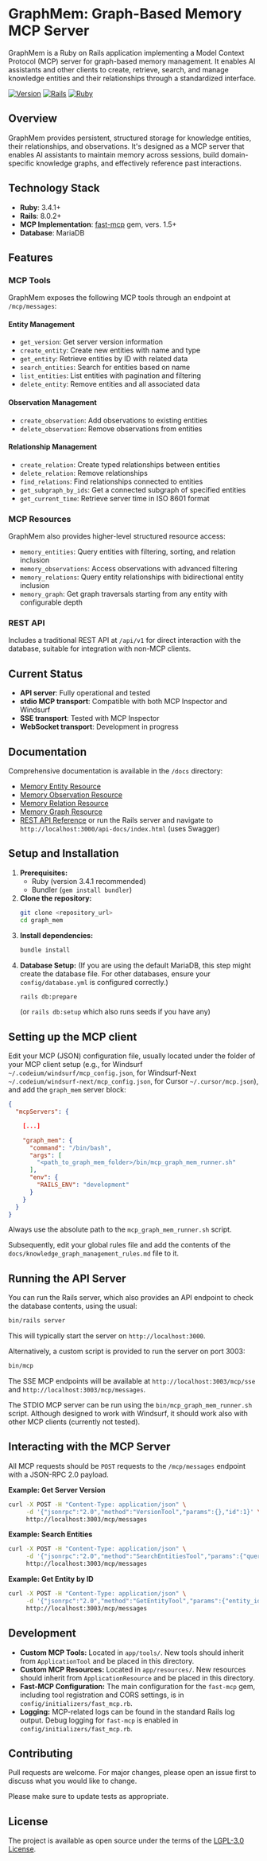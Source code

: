 # GraphMem: Graph-Based Memory MCP Server

GraphMem is a Ruby on Rails application implementing a Model Context Protocol (MCP) server for graph-based memory management. It enables AI assistants and other clients to create, retrieve, search, and manage knowledge entities and their relationships through a standardized interface.

[![Version](https://img.shields.io/badge/version-0.7.0-blue.svg)](lib/graph_mem/version.rb)
[![Rails](https://img.shields.io/badge/rails-8.0.2-orange.svg)](Gemfile)
[![Ruby](https://img.shields.io/badge/ruby-3.4.1-red.svg)](Gemfile)

## Overview

GraphMem provides persistent, structured storage for knowledge entities, their relationships, and observations. It's designed as a MCP server that enables AI assistants to maintain memory across sessions, build domain-specific knowledge graphs, and effectively reference past interactions.

## Technology Stack

* **Ruby**: 3.4.1+
* **Rails**: 8.0.2+
* **MCP Implementation**: [fast-mcp](https://github.com/yjacquin/fast-mcp) gem, vers. 1.5+
* **Database**: MariaDB

## Features

### MCP Tools

GraphMem exposes the following MCP tools through an endpoint at `/mcp/messages`:

#### Entity Management
* `get_version`: Get server version information
* `create_entity`: Create new entities with name and type
* `get_entity`: Retrieve entities by ID with related data
* `search_entities`: Search for entities based on name
* `list_entities`: List entities with pagination and filtering
* `delete_entity`: Remove entities and all associated data

#### Observation Management
* `create_observation`: Add observations to existing entities
* `delete_observation`: Remove observations from entities

#### Relationship Management
* `create_relation`: Create typed relationships between entities
* `delete_relation`: Remove relationships
* `find_relations`: Find relationships connected to entities
* `get_subgraph_by_ids`: Get a connected subgraph of specified entities
* `get_current_time`: Retrieve server time in ISO 8601 format

### MCP Resources

GraphMem also provides higher-level structured resource access:

* `memory_entities`: Query entities with filtering, sorting, and relation inclusion
* `memory_observations`: Access observations with advanced filtering
* `memory_relations`: Query entity relationships with bidirectional entity inclusion
* `memory_graph`: Get graph traversals starting from any entity with configurable depth

### REST API

Includes a traditional REST API at `/api/v1` for direct interaction with the database, suitable for integration with non-MCP clients.

## Current Status

* **API server**: Fully operational and tested
* **stdio MCP transport**: Compatible with both MCP Inspector and Windsurf
* **SSE transport**: Tested with MCP Inspector
* **WebSocket transport**: Development in progress

## Documentation

Comprehensive documentation is available in the `/docs` directory:

* [Memory Entity Resource](docs/memory_entity_resource.md)
* [Memory Observation Resource](docs/memory_observation_resource.md) 
* [Memory Relation Resource](docs/memory_relation_resource.md)
* [Memory Graph Resource](docs/memory_graph_resource.md)
* [REST API Reference](docs/api/rest_api_reference.md) or run the Rails server and navigate to `http://localhost:3000/api-docs/index.html` (uses Swagger)


## Setup and Installation

1.  **Prerequisites:**
    *   Ruby (version 3.4.1 recommended)
    *   Bundler (`gem install bundler`)
2.  **Clone the repository:**
    ```bash
    git clone <repository_url>
    cd graph_mem
    ```
3.  **Install dependencies:**
    ```bash
    bundle install
    ```
4.  **Database Setup:**
    (If you are using the default MariaDB, this step might create the database file. For other databases, ensure your `config/database.yml` is configured correctly.)
    ```bash
    rails db:prepare
    ```
    (or `rails db:setup` which also runs seeds if you have any)


## Setting up the MCP client

Edit your MCP (JSON) configuration file, usually located under the folder of your MCP client setup (e.g., for Windsurf `~/.codeium/windsurf/mcp_config.json`,  for Windsurf-Next `~/.codeium/windsurf-next/mcp_config.json`, for Cursor `~/.cursor/mcp.json`), and add the `graph_mem` server block:

```json
{
  "mcpServers": {

    [...]

    "graph_mem": {
      "command": "/bin/bash",
      "args": [
        "<path_to_graph_mem_folder>/bin/mcp_graph_mem_runner.sh"
      ],
      "env": {
        "RAILS_ENV": "development"
      }
    }
  }
}
```

Always use the absolute path to the `mcp_graph_mem_runner.sh` script.

Subsequently, edit your global rules file and add the contents of the `docs/knowledge_graph_management_rules.md` file to it.


## Running the API Server

You can run the Rails server, which also provides an API endpoint to check the database contents, using the usual:

```bash
bin/rails server
```
This will typically start the server on `http://localhost:3000`.

Alternatively, a custom script is provided to run the server on port 3003:
```bash
bin/mcp
```

The SSE MCP endpoints will be available at `http://localhost:3003/mcp/sse` and `http://localhost:3003/mcp/messages`.

The STDIO MCP server can be run using the `bin/mcp_graph_mem_runner.sh` script. Although designed to work with Windsurf, it should work also with other MCP clients (currently not tested).


## Interacting with the MCP Server

All MCP requests should be `POST` requests to the `/mcp/messages` endpoint with a JSON-RPC 2.0 payload.

**Example: Get Server Version**
```bash
curl -X POST -H "Content-Type: application/json" \
     -d '{"jsonrpc":"2.0","method":"VersionTool","params":{},"id":1}' \
     http://localhost:3003/mcp/messages
```

**Example: Search Entities**
```bash
curl -X POST -H "Content-Type: application/json" \
     -d '{"jsonrpc":"2.0","method":"SearchEntitiesTool","params":{"query":"MyEntityName"},"id":2}' \
     http://localhost:3003/mcp/messages
```

**Example: Get Entity by ID**
```bash
curl -X POST -H "Content-Type: application/json" \
     -d '{"jsonrpc":"2.0","method":"GetEntityTool","params":{"entity_id":"entity-uuid-123"},"id":3}' \
     http://localhost:3003/mcp/messages
```


## Development

*   **Custom MCP Tools:** Located in `app/tools/`. New tools should inherit from `ApplicationTool` and be placed in this directory.
*   **Custom MCP Resources:** Located in `app/resources/`. New resources should inherit from `ApplicationResource` and be placed in this directory.
*   **Fast-MCP Configuration:** The main configuration for the `fast-mcp` gem, including tool registration and CORS settings, is in `config/initializers/fast_mcp.rb`.
*   **Logging:** MCP-related logs can be found in the standard Rails log output. Debug logging for `fast-mcp` is enabled in `config/initializers/fast_mcp.rb`.


## Contributing

Pull requests are welcome. For major changes, please open an issue first to discuss what you would like to change.

Please make sure to update tests as appropriate.


## License
The project is available as open source under the terms of the [LGPL-3.0 License](https://opensource.org/licenses/LGPL-3.0).
